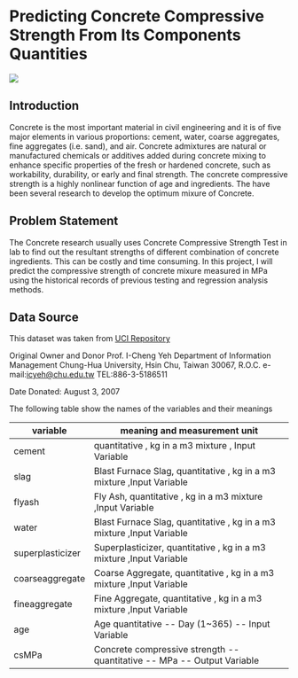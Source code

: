 # Predicting Concrete Compressive Strength From Its Components Quantities

![](https://i0.wp.com/theconstructor.org/wp-content/uploads/2014/04/compressive-strength-test-on-concrete-cubes.jpg?fit=657%2C472&ssl=1)

## Introduction
Concrete is the most important material in civil engineering and it is  of five major elements in various proportions: cement, water, coarse aggregates, fine aggregates (i.e. sand), and air. Concrete admixtures are natural or manufactured chemicals or additives added during concrete mixing to enhance specific properties of the fresh or hardened concrete, such as workability, durability, or early and final strength. The concrete compressive strength is a highly nonlinear function of age and ingredients. The have been several research to develop the optimum mixure of Concrete. 


## Problem Statement
The Concrete research usually uses Concrete Compressive Strength Test in lab to find out the resultant strengths of different combination of concrete ingredients. This can be costly and time consuming. In this project, I will predict the compressive strength of concrete mixure measured in MPa using the historical records of previous testing and regression analysis methods.

## Data Source

This dataset was taken from [UCI Repository](https://archive.ics.uci.edu/ml/datasets/concrete+compressive+strength)


Original Owner and Donor
  Prof. I-Cheng Yeh
  Department of Information Management 
  Chung-Hua University, 
  Hsin Chu, Taiwan 30067, R.O.C.
  e-mail:icyeh@chu.edu.tw
  TEL:886-3-5186511

  Date Donated: August 3, 2007
  
  The following table show the names of the variables and their meanings
  
  | variable         | meaning and measurement unit|
| ---------------- | ----------------------------------------------- |
|cement|quantitative , kg in a m3 mixture , Input Variable
|slag|Blast Furnace Slag, quantitative , kg in a m3 mixture ,Input Variable
|flyash|Fly Ash, quantitative , kg in a m3 mixture ,Input Variable
|water|Blast Furnace Slag, quantitative , kg in a m3 mixture ,Input Variable
|superplasticizer|Superplasticizer, quantitative , kg in a m3 mixture ,Input Variable
|coarseaggregate|Coarse Aggregate, quantitative , kg in a m3 mixture ,Input Variable
|fineaggregate|Fine Aggregate, quantitative , kg in a m3 mixture ,Input Variable
|age|Age quantitative -- Day (1~365) -- Input Variable
|csMPa|Concrete compressive strength -- quantitative -- MPa -- Output Variable
  
 